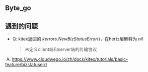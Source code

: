 ## Byte_go



## 遇到的问题

- Q: kitex返回的 $kerrors.NewBizStatusError()$，在hertz层解释为 $nil$ 

  > 未定义client端和server端的传输协议

​		A: https://www.cloudwego.io/zh/docs/kitex/tutorials/basic-feature/bizstatuserr/